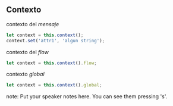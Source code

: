 ## Contexto

contexto del _mensaje_

```js
let context = this.context();
context.set('attr1', 'algun string');
```

contexto del _flow_

```js
let context = this.context().flow;
```

contexto _global_

```js
let context = this.context().global;
```

note:
Put your speaker notes here.
You can see them pressing 's'.
